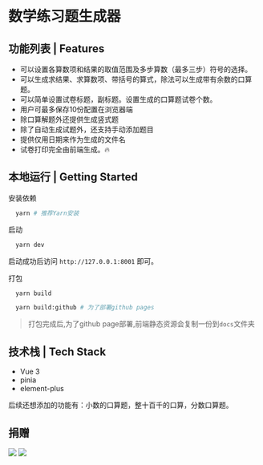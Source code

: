 
#  数学练习题生成器

## 功能列表 | Features
- 可以设置各算数项和结果的取值范围及多步算数（最多三步）符号的选择。
- 可以生成求结果、求算数项、带括号的算式，除法可以生成带有余数的口算题。
- 可以简单设置试卷标题，副标题。设置生成的口算题试卷个数。
- 用户可最多保存10份配置在浏览器端
- 除口算解题外还提供生成竖式题
- 除了自动生成试题外，还支持手动添加题目
- 提供仅用日期来作为生成的文件名
- 试卷打印完全由前端生成。🔥

## 本地运行 | Getting Started
安装依赖

```sh
  yarn # 推荐Yarn安装
```

启动

```sh
  yarn dev
```

启动成功后访问 `http://127.0.0.1:8001` 即可。

打包

```sh
  yarn build

  yarn build:github # 为了部署github pages
```

> 打包完成后,为了github page部署,前端静态资源会复制一份到`docs`文件夹

## 技术栈 | Tech Stack
- Vue 3
- pinia
- element-plus


后续还想添加的功能有：小数的口算题，整十百千的口算，分数口算题。

## 捐赠

![](images/wx.png) ![](images/zfb.png)



